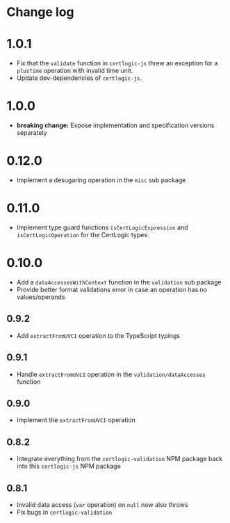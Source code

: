 # Change log

# 1.0.1

* Fix that the `validate` function in `certlogic-js` threw an exception for a `plusTime` operation with invalid time unit.
* Update dev-dependencies of `certlogic-js`.


# 1.0.0

* **breaking change:** Expose implementation and specification versions separately


# 0.12.0

* Implement a desugaring operation in the `misc` sub package


# 0.11.0

* Implement type guard functions `isCertLogicExpression` and `isCertLogicOperation` for the CertLogic types


# 0.10.0

* Add a `dataAccessesWithContext` function in the `validation` sub package
* Provide better format validations error in case an operation has no values/operands


## 0.9.2

* Add `extractFromUVCI` operation to the TypeScript typings


## 0.9.1

* Handle `extractFromUVCI` operation in the `validation/dataAccesses` function


## 0.9.0

* Implement the `extractFromUVCI` operation


## 0.8.2

* Integrate everything from the `certlogic-validation` NPM package back into this `certlogic-js` NPM package


## 0.8.1

* Invalid data access (`var` operation) on `null` now also throws
* Fix bugs in `certlogic-validation`

